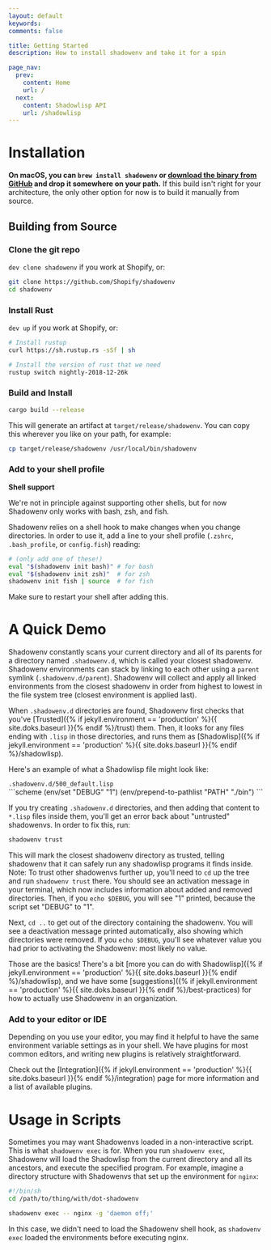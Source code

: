 ```yaml
---
layout: default
keywords:
comments: false

title: Getting Started
description: How to install shadowenv and take it for a spin

page_nav:
  prev:
    content: Home
    url: /
  next:
    content: Shadowlisp API
    url: /shadowlisp
---
```


# Installation

**On macOS, you can `brew install shadowenv` or [download the binary from
GitHub](https://github.com/Shopify/shadowenv/releases) and drop it somewhere on your path.** If this
build isn't right for your architecture, the only other option for now is to build it manually from
source.

## Building from Source

### Clone the git repo

`dev clone shadowenv` if you work at Shopify, or:

```bash
git clone https://github.com/Shopify/shadowenv
cd shadowenv
```

### Install Rust

`dev up` if you work at Shopify, or:

```bash
# Install rustup
curl https://sh.rustup.rs -sSf | sh

# Install the version of rust that we need
rustup switch nightly-2018-12-26k
```

### Build and Install

```bash
cargo build --release
```

This will generate an artifact at `target/release/shadowenv`. You can copy this wherever you like on
your path, for example:

```bash
cp target/release/shadowenv /usr/local/bin/shadowenv
```

### Add to your shell profile

<div class="callout callout--info">
  <p><strong>Shell support</strong></p>
  <p>We're not in principle against supporting other shells, but for now Shadowenv only works with bash, zsh, and fish.</p>
</div>

Shadowenv relies on a shell hook to make changes when you change directories. In order to use it,
add a line to your shell profile (`.zshrc`, `.bash_profile`, or `config.fish`) reading:

```bash
# (only add one of these!)
eval "$(shadowenv init bash)" # for bash
eval "$(shadowenv init zsh)"  # for zsh
shadowenv init fish | source  # for fish
```

Make sure to restart your shell after adding this.

# A Quick Demo

Shadowenv constantly scans your current directory and all of its parents for a directory named
`.shadowenv.d`, which is called your closest shadowenv. Shadowenv environments can stack by linking to each other using a `parent` symlink (`.shadowenv.d/parent`). Shadowenv will collect and apply all linked environments from the closest shadowenv in order from highest to lowest in the file system tree (closest environment is applied last).

When `.shadowenv.d` directories are found, Shadowenv first checks that you've [Trusted]({% if jekyll.environment == 'production' %}{{ site.doks.baseurl }}{% endif %}/trust) them.
Then, it looks for any files ending with `.lisp` in those directories, and runs them as
[Shadowlisp]({% if jekyll.environment == 'production' %}{{ site.doks.baseurl }}{% endif %}/shadowlisp).

Here's an example of what a Shadowlisp file might look like:

<div class="example"> <code>.shadowenv.d/500_default.lisp</code></div>
```scheme
(env/set "DEBUG" "1")
(env/prepend-to-pathlist "PATH" "./bin")
```

If you try creating `.shadowenv.d` directories, and then adding that content to `*.lisp` files inside
them, you'll get an error back about "untrusted" shadowenvs. In order to fix this, run:

```bash
shadowenv trust
```

This will mark the closest shadowenv directory as trusted, telling shadowenv that it can safely run any shadowlisp
programs it finds inside. Note: To trust other shadowenvs further up, you'll need to `cd` up the tree and run `shadowenv trust` there. You should see an activation message in your terminal, which now includes information about added and removed directories. Then, if you `echo $DEBUG`, you will see "1" printed, because the script set "DEBUG" to "1".

Next, `cd ..` to get out of the directory containing the shadowenv. You will see a deactivation message printed automatically, also showing which directories were removed. If you `echo $DEBUG`, you'll see whatever value you had prior to
activating the Shadowenv: most likely no value.

Those are the basics! There's a bit [more you can do with Shadowlisp]({% if jekyll.environment == 'production' %}{{ site.doks.baseurl }}{% endif %}/shadowlisp), and we have some
[suggestions]({% if jekyll.environment == 'production' %}{{ site.doks.baseurl }}{% endif %}/best-practices) for how to actually use Shadowenv in an organization.

### Add to your editor or IDE

Depending on you use your editor, you may find it helpful to have the same environment variable
settings as in your shell. We have plugins for most common editors, and writing new plugins is
relatively straightforward.

Check out the [Integration]({% if jekyll.environment == 'production' %}{{ site.doks.baseurl }}{% endif %}/integration) page for more information and a list of available plugins.

# Usage in Scripts

Sometimes you may want Shadowenvs loaded in a non-interactive script. This is what `shadowenv exec`
is for. When you run `shadowenv exec`, Shadowenv will load the Shadowlisp from the current directory and all its ancestors, and execute the specified program. For example, imagine a directory structure with Shadowenvs that set up the environment for `nginx`:

```bash
#!/bin/sh
cd /path/to/thing/with/dot-shadowenv

shadowenv exec -- nginx -g 'daemon off;'
```

In this case, we didn't need to load the Shadowenv shell hook, as `shadowenv exec` loaded the
environments before executing nginx.
